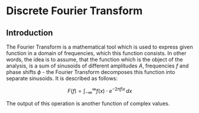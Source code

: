 # Discrete Fourier Transform
## Introduction
The Fourier Transform is a mathematical tool which is used to express given function in a domain of frequencies, 
which this function consists. In other words, the idea is to assume, that the function which is the object of the 
analysis, is a sum of sinusoids of different amplitudes $A$, frequencies $f$ and phase shifts $\phi$ - the Fourier Transform decomposes this function into separate sinusoids. It is described as follows:
```math
F(f) = \int_{-\infty}^{\infty} f(x) \cdot e^{-2\pi fix} \,dx 
```
The output of this operation is another function of complex values.
